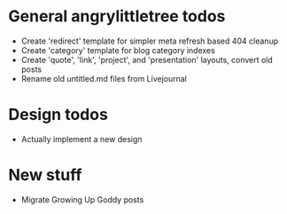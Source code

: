 # General angrylittletree todos
- Create 'redirect' template for simpler meta refresh based 404 cleanup
- Create 'category' template for blog category indexes
- Create 'quote', 'link', 'project', and 'presentation' layouts, convert old posts
- Rename old untitled.md files from Livejournal

# Design todos
- Actually implement a new design

# New stuff
- Migrate Growing Up Goddy posts